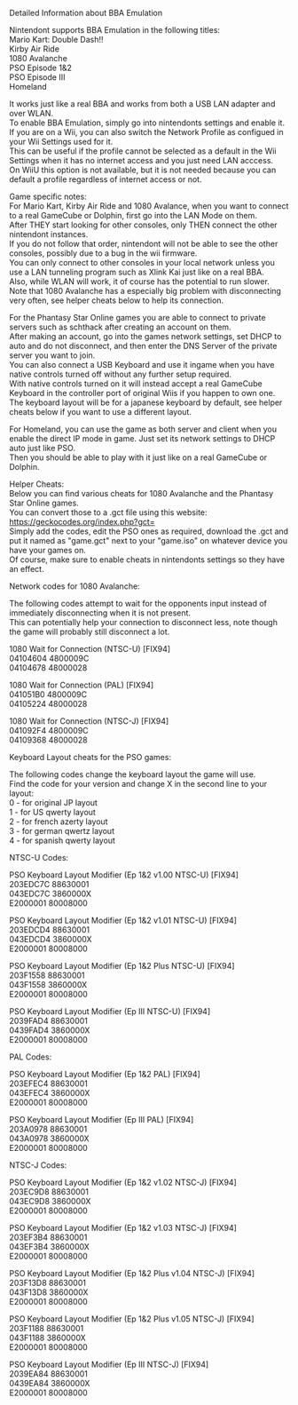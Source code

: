 Detailed Information about BBA Emulation    

Nintendont supports BBA Emulation in the following titles:  
Mario Kart: Double Dash!!  
Kirby Air Ride  
1080 Avalanche  
PSO Episode 1&2  
PSO Episode III  
Homeland    

It works just like a real BBA and works from both a USB LAN adapter and over WLAN.  
To enable BBA Emulation, simply go into nintendonts settings and enable it.  
If you are on a Wii, you can also switch the Network Profile as configued in your Wii Settings used for it.  
This can be useful if the profile cannot be selected as a default in the Wii Settings when it has no internet access and you just need LAN acccess.  
On WiiU this option is not available, but it is not needed because you can default a profile regardless of internet access or not.      


Game specific notes:  
For Mario Kart, Kirby Air Ride and 1080 Avalance, when you want to connect to a real GameCube or Dolphin, first go into the LAN Mode on them.  
After THEY start looking for other consoles, only THEN connect the other nintendont instances.  
If you do not follow that order, nintendont will not be able to see the other consoles, possibly due to a bug in the wii firmware.  
You can only connect to other consoles in your local network unless you use a LAN tunneling program such as Xlink Kai just like on a real BBA.  
Also, while WLAN will work, it of course has the potential to run slower.  
Note that 1080 Avalanche has a especially big problem with disconnecting very often, see helper cheats below to help its connection.    

For the Phantasy Star Online games you are able to connect to private servers such as schthack after creating an account on them.  
After making an account, go into the games network settings, set DHCP to auto and do not disconnect, and then enter the DNS Server of the private server you want to join.  
You can also connect a USB Keyboard and use it ingame when you have native controls turned off without any further setup required.  
With native controls turned on it will instead accept a real GameCube Keyboard in the controller port of original Wiis if you happen to own one.  
The keyboard layout will be for a japanese keyboard by default, see helper cheats below if you want to use a different layout.    

For Homeland, you can use the game as both server and client when you enable the direct IP mode in game. Just set its network settings to DHCP auto just like PSO.  
Then you should be able to play with it just like on a real GameCube or Dolphin.      


Helper Cheats:  
Below you can find various cheats for 1080 Avalanche and the Phantasy Star Online games.  
You can convert those to a .gct file using this website: https://geckocodes.org/index.php?gct=  
Simply add the codes, edit the PSO ones as required, download the .gct and put it named as "game.gct" next to your "game.iso" on whatever device you have your games on.  
Of course, make sure to enable cheats in nintendonts settings so they have an effect.    

Network codes for 1080 Avalanche:    

The following codes attempt to wait for the opponents input instead of immediately disconnecting when it is not present.  
This can potentially help your connection to disconnect less, note though the game will probably still disconnect a lot.  

1080 Wait for Connection (NTSC-U) [FIX94]  
04104604 4800009C  
04104678 48000028    

1080 Wait for Connection (PAL) [FIX94]  
041051B0 4800009C  
04105224 48000028    

1080 Wait for Connection (NTSC-J) [FIX94]  
041092F4 4800009C  
04109368 48000028    

Keyboard Layout cheats for the PSO games:    

The following codes change the keyboard layout the game will use.  
Find the code for your version and change X in the second line to your layout:  
0 - for original JP layout  
1 - for US qwerty layout  
2 - for french azerty layout  
3 - for german qwertz layout  
4 - for spanish qwerty layout    

NTSC-U Codes:    

PSO Keyboard Layout Modifier (Ep 1&2 v1.00 NTSC-U) [FIX94]  
203EDC7C 88630001  
043EDC7C 3860000X  
E2000001 80008000    

PSO Keyboard Layout Modifier (Ep 1&2 v1.01 NTSC-U) [FIX94]  
203EDCD4 88630001  
043EDCD4 3860000X  
E2000001 80008000    

PSO Keyboard Layout Modifier (Ep 1&2 Plus NTSC-U) [FIX94]  
203F1558 88630001  
043F1558 3860000X  
E2000001 80008000    

PSO Keyboard Layout Modifier (Ep III NTSC-U) [FIX94]  
2039FAD4 88630001  
0439FAD4 3860000X  
E2000001 80008000    

PAL Codes:    

PSO Keyboard Layout Modifier (Ep 1&2 PAL) [FIX94]  
203EFEC4 88630001  
043EFEC4 3860000X  
E2000001 80008000    

PSO Keyboard Layout Modifier (Ep III PAL) [FIX94]  
203A0978 88630001  
043A0978 3860000X  
E2000001 80008000    

NTSC-J Codes:    

PSO Keyboard Layout Modifier (Ep 1&2 v1.02 NTSC-J) [FIX94]  
203EC9D8 88630001  
043EC9D8 3860000X  
E2000001 80008000    

PSO Keyboard Layout Modifier (Ep 1&2 v1.03 NTSC-J) [FIX94]  
203EF3B4 88630001  
043EF3B4 3860000X  
E2000001 80008000    

PSO Keyboard Layout Modifier (Ep 1&2 Plus v1.04 NTSC-J) [FIX94]  
203F13D8 88630001  
043F13D8 3860000X  
E2000001 80008000    

PSO Keyboard Layout Modifier (Ep 1&2 Plus v1.05 NTSC-J) [FIX94]  
203F1188 88630001  
043F1188 3860000X  
E2000001 80008000    

PSO Keyboard Layout Modifier (Ep III NTSC-J) [FIX94]  
2039EA84 88630001  
0439EA84 3860000X  
E2000001 80008000    

